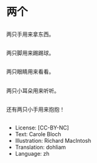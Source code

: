 # 两个

##
两只手用来拿东西。

##
两只脚用来踢踢球。

##
两只眼睛用来看看。

##
两只小耳朵用来听听。

##
还有两只小手用来抱抱！

##
* License: [CC-BY-NC]
* Text: Carole Bloch
* Illustration: Richard MacIntosh
* Translation: dohliam
* Language: zh
